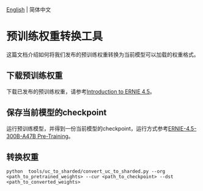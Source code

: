 [English](README.md) | 简体中文

# 预训练权重转换工具
这篇文档介绍如何将我们发布的预训练权重转换为当前模型可以加载的权重格式。

## 下载预训练权重
下载已发布的预训练权重，请参考[Introduction to ERNIE 4.5](/README.md)。

## 保存当前模型的checkpoint
运行预训练模型，并得到一份当前模型的checkpoint，运行方式参考[ERNIE-4.5-300B-A47B Pre-Training](/examples/pre-training/README.md)。

## 转换权重
`python  tools/uc_to_sharded/convert_uc_to_sharded.py --org <path_to_pretrained_weights> --cur <path_to_checkpoint> --dst <path_to_converted_weights>`
